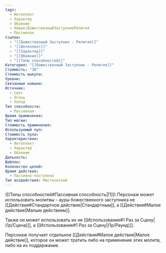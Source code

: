 ```yaml
---
tags:
  - Интеллект
  - Характер
  - Обаяние
  - Навык/БожественныйЗаступникРелигия
  - Пассивная
Ссылки:
  - "[[Божественный Заступник - Религия]]"
  - "[[Интеллект]]"
  - "[[Характер]]"
  - "[[Обаяние]]"
  - "[[Типы способностей]]"
Категория: "[[Божественный Заступник - Религия]]"
Стоимость: "30"
Стоимость выкупа: 
Уровни: 
Связанные навыки: 
Источник:
  - Свет
  - Огонь
  - Холод
Тип способности:
  - Пассивная
Время применения: 
Тип магии: 
Стоимость применения: 
Используемый пул: 
Стоимость пула: 
Характеристики:
  - Интеллект
  - Характер
  - Обаяние
Дальность: 
Шаблон: 
Количество целей: 
Время действия:
  - Пассивно-постоянно
Тип воздействия: Мистический
---
```

([[Типы способностей#Пассивная способность|П]]) Персонаж может использовать молитвы - ауры божественного заступника не [[Действия#Стандартное действие|Стандартным]], а [[Действия#Малое действие|Малым действием]]. 

Также он может использовать их не [[Использование#1 Раз за Сцену|(1р/Сцена)]], а [[Использование#1 Раз за Сцену|(1р/Раунд)]].

Персонаж получает отдельное [[Действия#Малое действие|Малое действие]], которое он может тратить либо на применение этих молитв, либо на их поддержание. 